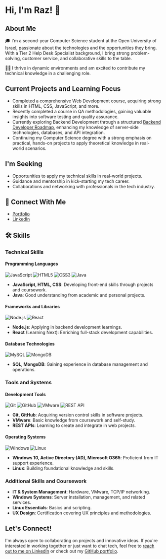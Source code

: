 # Hi, I'm Raz! 👋

## About Me

🎓 I'm a second-year Computer Science student at the Open University of Israel, passionate about the technologies and the opportunities they bring. With a Tier 2 Help Desk Specialist background, I bring strong problem-solving, customer service, and collaborative skills to the table.

👩‍💻 I thrive in dynamic environments and am excited to contribute my technical knowledge in a challenging role.

## Current Projects and Learning Focus
- Completed a comprehensive Web Development course, acquiring strong skills in HTML, CSS, JavaScript, and more.
- Recently completed a course in QA methodologies, gaining valuable insights into software testing and quality assurance.
- Currently exploring Backend Development through a structured [Backend Developer Roadmap](https://roadmap.sh/backend), enhancing my knowledge of server-side technologies, databases, and API integration.
- Continuing my Computer Science degree with a strong emphasis on practical, hands-on projects to apply theoretical knowledge in real-world scenarios.

## I'm Seeking
- Opportunities to apply my technical skills in real-world projects.
- Guidance and mentorship in kick-starting my tech career.
- Collaborations and networking with professionals in the tech industry.

## 🔗 Connect With Me
- [Portfolio](https://github.com/Raz-y)
- [LinkedIn](https://www.linkedin.com/in/raz-yehiel/)

## 🛠 Skills

### Technical Skills

#### Programming Languages
![JavaScript](https://img.shields.io/badge/-JavaScript-F7DF1E?style=flat-square&logo=javascript&logoColor=black)
![HTML5](https://img.shields.io/badge/-HTML5-E34F26?style=flat-square&logo=html5&logoColor=white)
![CSS3](https://img.shields.io/badge/-CSS3-1572B6?style=flat-square&logo=css3)
![Java](https://img.shields.io/badge/-Java-007396?style=flat-square&logo=java&logoColor=white)
- **JavaScript, HTML, CSS**: Developing front-end skills through projects and coursework.
- **Java**: Good understanding from academic and personal projects.

#### Frameworks and Libraries
![Node.js](https://img.shields.io/badge/-Node.js-339933?style=flat-square&logo=nodedotjs&logoColor=white)
![React](https://img.shields.io/badge/-React-61DAFB?style=flat-square&logo=react&logoColor=black)
- **Node.js**: Applying in backend development learnings.
- **React** (Learning Next): Enriching full-stack development capabilities.

#### Database Technologies
![MySQL](https://img.shields.io/badge/-MySQL-4479A1?style=flat-square&logo=mysql&logoColor=white)
![MongoDB](https://img.shields.io/badge/-MongoDB-47A248?style=flat-square&logo=mongodb&logoColor=white)
- **SQL, MongoDB**: Gaining experience in database management and operations.

### Tools and Systems

#### Development Tools
![Git](https://img.shields.io/badge/-Git-F05032?style=flat-square&logo=git&logoColor=white)
![GitHub](https://img.shields.io/badge/-GitHub-181717?style=flat-square&logo=github)
![VMware](https://img.shields.io/badge/-VMware-607078?style=flat-square&logo=vmware&logoColor=white)
![REST API](https://img.shields.io/badge/-REST_API-009688?style=flat-square&logo=swagger&logoColor=white)
- **Git, GitHub**: Acquiring version control skills in software projects.
- **VMware**: Basic knowledge from coursework and self-study.
- **REST APIs**: Learning to create and integrate in web projects.

#### Operating Systems
![Windows](https://img.shields.io/badge/-Windows-0078D6?style=flat-square&logo=windows&logoColor=white)
![Linux](https://img.shields.io/badge/-Linux-FCC624?style=flat-square&logo=linux&logoColor=black)
- **Windows 10, Active Directory (AD), Microsoft O365**: Proficient from IT support experience.
- **Linux**: Building foundational knowledge and skills.

### Additional Skills and Coursework
- **IT & System Management**: Hardware, VMware, TCP/IP networking.
- **Windows Systems**: Server installation, management, and related services.
- **Linux Essentials**: Basics and scripting.
- **UX Design**: Certification covering UX principles and methodologies.


## Let's Connect!
I'm always open to collaborating on projects and innovative ideas. If you're interested in working together or just want to chat tech, feel free to [reach out to me on LinkedIn](https://www.linkedin.com/in/raz-yehiel/) or check out my [GitHub portfolio](https://github.com/Raz-y).






<!---
Raz-y/Raz-y is a ✨ special ✨ repository because its `README.md` (this file) appears on your GitHub profile.
You can click the Preview link to take a look at your changes.
--->
